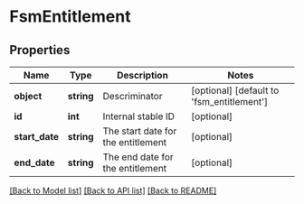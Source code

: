 # FsmEntitlement

## Properties
Name | Type | Description | Notes
------------ | ------------- | ------------- | -------------
**object** | **string** | Descriminator | [optional] [default to 'fsm_entitlement']
**id** | **int** | Internal stable ID | [optional] 
**start_date** | **string** | The start date for the entitlement | [optional] 
**end_date** | **string** | The end date for the entitlement | [optional] 

[[Back to Model list]](../README.md#documentation-for-models) [[Back to API list]](../README.md#documentation-for-api-endpoints) [[Back to README]](../README.md)


